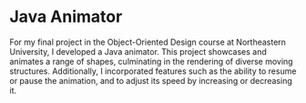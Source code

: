 # Java Animator

For my final project in the Object-Oriented Design course at Northeastern University, I developed a Java animator. This project showcases and animates a range of shapes, culminating in the rendering of diverse moving structures. Additionally, I incorporated features such as the ability to resume or pause the animation, and to adjust its speed by increasing or decreasing it.